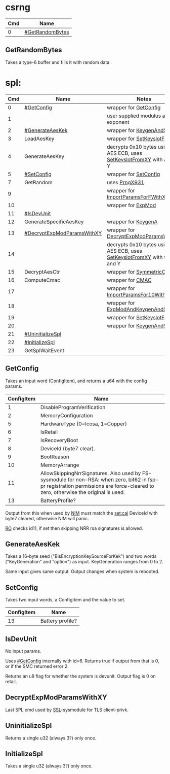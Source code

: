 # csrng

| Cmd | Name                                           |
| --- | ---------------------------------------------- |
| 0   | [\#GetRandomBytes](#GetRandomBytes "wikilink") |

## GetRandomBytes

Takes a type-6 buffer and fills it with random
data.

# spl:

| Cmd | Name                                                                 | Notes                                                                                                                               |
| --- | -------------------------------------------------------------------- | ----------------------------------------------------------------------------------------------------------------------------------- |
| 0   | [\#GetConfig](#GetConfig "wikilink")                                 | wrapper for [GetConfig](SMC#GetConfig.md##GetConfig "wikilink")                                                                     |
| 1   |                                                                      | user supplied modulus and exponent                                                                                                  |
| 2   | [\#GenerateAesKek](#GenerateAesKek "wikilink")                       | wrapper for [KeygenAndSealX](SMC#KeygenAndSealX.md##KeygenAndSealX "wikilink")                                                      |
| 3   | LoadAesKey                                                           | wrapper for [SetKeyslotFromXY](SMC#SetKeyslotFromXY.md##SetKeyslotFromXY "wikilink")                                                |
| 4   | GenerateAesKey                                                       | decrypts 0x10 bytes using AES ECB, uses [SetKeyslotFromXY](SMC#SetKeyslotFromXY.md##SetKeyslotFromXY "wikilink") with a fixed Y     |
| 5   | [\#SetConfig](#SetConfig "wikilink")                                 | wrapper for [SetConfig](SMC#SetConfig.md##SetConfig "wikilink")                                                                     |
| 7   | GetRandom                                                            | uses [PrngX931](SMC#PrngX931.md##PrngX931 "wikilink")                                                                               |
| 9   |                                                                      | wrapper for [ImportParamsForFWithXY](SMC#ImportParamsForFWithXY.md##ImportParamsForFWithXY "wikilink")                              |
| 10  |                                                                      | wrapper for [ExpMod](SMC#ExpMod.md##ExpMod "wikilink")                                                                              |
| 11  | [\#IsDevUnit](#IsDevUnit "wikilink")                                 |                                                                                                                                     |
| 12  | GenerateSpecificAesKey                                               | wrapper for [KeygenA](SMC#KeygenA.md##KeygenA "wikilink")                                                                           |
| 13  | [\#DecryptExpModParamsWithXY](#DecryptExpModParamsWithXY "wikilink") | wrapper for [DecryptExpModParamsWithXY](SMC#DecryptExpModParamsWithXY.md##DecryptExpModParamsWithXY "wikilink")                     |
| 14  |                                                                      | decrypts 0x10 bytes using AES ECB, uses [SetKeyslotFromXY](SMC#SetKeyslotFromXY.md##SetKeyslotFromXY "wikilink") with fixed X and Y |
| 15  | DecryptAesCtr                                                        | wrapper for [SymmetricCrypto](SMC#SymmetricCrypto.md##SymmetricCrypto "wikilink")                                                   |
| 16  | ComputeCmac                                                          | wrapper for [CMAC](SMC#CMAC.md##CMAC "wikilink")                                                                                    |
| 17  |                                                                      | wrapper for [ImportParamsFor10WithXY](SMC#ImportParamsFor10WithXY.md##ImportParamsFor10WithXY "wikilink")                           |
| 18  |                                                                      | wrapper for [ExpModAndKeygenAndSealZ](SMC#ExpModAndKeygenAndSealZ.md##ExpModAndKeygenAndSealZ "wikilink")                           |
| 19  |                                                                      | wrapper for [SetKeyslotFromZ](SMC#SetKeyslotFromZ.md##SetKeyslotFromZ "wikilink")                                                   |
| 20  |                                                                      | wrapper for [KeygenAndSealZ](SMC#KeygenAndSealZ.md##KeygenAndSealZ "wikilink")                                                      |
| 21  | [\#UninitializeSpl](#UninitializeSpl "wikilink")                     |                                                                                                                                     |
| 22  | [\#InitializeSpl](#InitializeSpl "wikilink")                         |                                                                                                                                     |
| 23  | GetSplWaitEvent                                                      |                                                                                                                                     |

## GetConfig

Takes an input word (ConfigItem), and returns a u64 with the config
params.

| ConfigItem | Name                                                                                                                                                                              |
| ---------- | --------------------------------------------------------------------------------------------------------------------------------------------------------------------------------- |
| 1          | DisableProgramVerification                                                                                                                                                        |
| 2          | MemoryConfiguration                                                                                                                                                               |
| 5          | HardwareType (0=Icosa, 1=Copper)                                                                                                                                                  |
| 6          | IsRetail                                                                                                                                                                          |
| 7          | IsRecoveryBoot                                                                                                                                                                    |
| 8          | DeviceId (byte7 clear).                                                                                                                                                           |
| 9          | BootReason                                                                                                                                                                        |
| 10         | MemoryArrange                                                                                                                                                                     |
| 11         | AllowSkippingNrrSignatures. Also used by FS-sysmodule for non-RSA: when zero, bit62 in fsp-pr registration permissions are force-cleared to zero, otherwise the original is used. |
| 13         | BatteryProfile?                                                                                                                                                                   |

Output from this when used by [NIM](NIM%20services.md "wikilink") must
match the [set:cal](Settings%20services.md "wikilink") DeviceId with
byte7 cleared, otherwise NIM will panic.

[RO](Loader%20services.md "wikilink") checks id11, if set then skipping
NRR rsa signatures is allowed.

## GenerateAesKek

Takes a 16-byte seed ("BisEncryptionKeySourceForKek") and two words
("KeyGeneration" and "option") as input. KeyGeneration ranges from 0 to
2.

Same input gives same output. Output changes when system is rebooted.

## SetConfig

Takes two input words, a ConfigItem and the value to set.

| ConfigItem | Name             |
| ---------- | ---------------- |
| 13         | Battery profile? |

## IsDevUnit

No input params.

Uses [\#GetConfig](#GetConfig "wikilink") internally with id=6. Returns
true if output from that is 0, or if the SMC returned error 2.

Returns an u8 flag for whether the system is devunit. Output flag is 0
on retail.

## DecryptExpModParamsWithXY

Last SPL cmd used by [SSL](SSL%20services.md "wikilink")-sysmodule for
TLS client-privk.

## UninitializeSpl

Returns a single u32 (always 3?) only once.

## InitializeSpl

Takes a single u32 (always 3?) only once.
